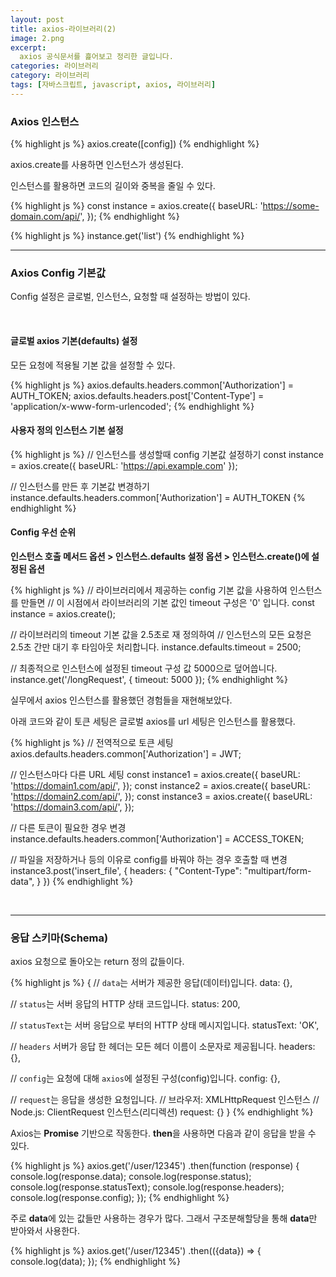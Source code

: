 ```yaml
---
layout: post
title: axios-라이브러리(2)
image: 2.png
excerpt: 
  axios 공식문서를 흝어보고 정리한 글입니다.
categories: 라이브러리
category: 라이브러리
tags: [자바스크립트, javascript, axios, 라이브러리]
---
```


### Axios 인스턴스

{% highlight js %}
axios.create([config])
{% endhighlight %}

axios.create를 사용하면 인스턴스가 생성된다.

인스턴스를 활용하면 코드의 길이와 중복을 줄일 수 있다.

{% highlight js %}
const instance = axios.create({
baseURL: 'https://some-domain.com/api/',
});
{% endhighlight %}

{% highlight js %}
instance.get('list')
{% endhighlight %}
<br/>

---

### Axios Config 기본값

Config 설정은 글로벌, 인스턴스, 요청할 때 설정하는 방법이 있다.

<br/>

#### 글로벌 axios 기본(defaults) 설정

모든 요청에 적용될 기본 값을 설정할 수 있다.

{% highlight js %}
axios.defaults.headers.common['Authorization'] = AUTH_TOKEN;
axios.defaults.headers.post['Content-Type'] = 'application/x-www-form-urlencoded';
{% endhighlight %}
<br />

#### 사용자 정의 인스턴스 기본 설정

{% highlight js %}
// 인스턴스를 생성할때 config 기본값 설정하기
const instance = axios.create({
baseURL: 'https://api.example.com'
});

// 인스턴스를 만든 후 기본값 변경하기
instance.defaults.headers.common['Authorization'] = AUTH_TOKEN
{% endhighlight %}
<br />

#### Config 우선 순위

**인스턴스 호출 메서드 옵션 > 인스턴스.defaults 설정 옵션 > 인스턴스.create()에 설정된 옵션**

{% highlight js %}
// 라이브러리에서 제공하는 config 기본 값을 사용하여 인스턴스를 만들면
// 이 시점에서 라이브러리의 기본 값인 timeout 구성은 '0' 입니다.
const instance = axios.create();

// 라이브러리의 timeout 기본 값을 2.5초로 재 정의하여
// 인스턴스의 모든 요청은 2.5초 간만 대기 후 타임아웃 처리합니다.
instance.defaults.timeout = 2500;

// 최종적으로 인스턴스에 설정된 timeout 구성 값 5000으로 덮어씁니다.
instance.get('/longRequest', {
timeout: 5000
});
{% endhighlight %}
<br />

실무에서 axios 인스턴스를 활용했던 경험들을 재현해보았다.

아래 코드와 같이 토큰 세팅은 글로벌 axios를 url 세팅은 인스턴스를 활용했다.

{% highlight js %}
// 전역적으로 토큰 세팅
axios.defaults.headers.common['Authorization'] = JWT;

// 인스턴스마다 다른 URL 세팅
const instance1 = axios.create({
baseURL: 'https://domain1.com/api/',
});
const instance2 = axios.create({
baseURL: 'https://domain2.com/api/',
});
const instance3 = axios.create({
baseURL: 'https://domain3.com/api/',
});

// 다른 토큰이 필요한 경우 변경
instance.defaults.headers.common['Authorization'] = ACCESS_TOKEN;

// 파일을 저장하거나 등의 이유로 config를 바꿔야 하는 경우 호출할 때 변경
instance3.post('insert_file', {
headers: {
"Content-Type": "multipart/form-data",
}
})
{% endhighlight %}

<br/>

---

### 응답 스키마(Schema)

axios 요청으로 돌아오는 return 정의 값들이다.

{% highlight js %}
{
// `data`는 서버가 제공한 응답(데이터)입니다.
data: {},

// `status`는 서버 응답의 HTTP 상태 코드입니다.
status: 200,

// `statusText`는 서버 응답으로 부터의 HTTP 상태 메시지입니다.
statusText: 'OK',

// `headers` 서버가 응답 한 헤더는 모든 헤더 이름이 소문자로 제공됩니다.
headers: {},

// `config`는 요청에 대해 `axios`에 설정된 구성(config)입니다.
config: {},

// `request`는 응답을 생성한 요청입니다.
// 브라우저: XMLHttpRequest 인스턴스
// Node.js: ClientRequest 인스턴스(리디렉션)
request: {}
}
{% endhighlight %}
<br/>

Axios는 **Promise** 기반으로 작동한다.
**then**을 사용하면 다음과 같이 응답을 받을 수 있다.

{% highlight js %}
axios.get('/user/12345')
.then(function (response) {
console.log(response.data);
console.log(response.status);
console.log(response.statusText);
console.log(response.headers);
console.log(response.config);
});
{% endhighlight %}
<br/>

주로 **data**에 있는 값들만 사용하는 경우가 많다.
그래서 구조분해할당을 통해 **data**만 받아와서 사용한다.

{% highlight js %}
axios.get('/user/12345')
.then(({data}) => {
console.log(data);
});
{% endhighlight %}
<br/>

